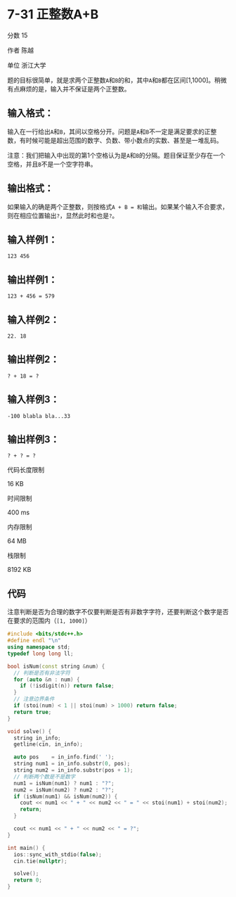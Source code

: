 # **7-31 正整数A+B**

分数 15

作者 陈越

单位 浙江大学

题的目标很简单，就是求两个正整数`A`和`B`的和，其中`A`和`B`都在区间[1,1000]。稍微有点麻烦的是，输入并不保证是两个正整数。

## 输入格式：

输入在一行给出`A`和`B`，其间以空格分开。问题是`A`和`B`不一定是满足要求的正整数，有时候可能是超出范围的数字、负数、带小数点的实数、甚至是一堆乱码。

注意：我们把输入中出现的第1个空格认为是`A`和`B`的分隔。题目保证至少存在一个空格，并且`B`不是一个空字符串。

## 输出格式：

如果输入的确是两个正整数，则按格式`A + B = 和`输出。如果某个输入不合要求，则在相应位置输出`?`，显然此时和也是`?`。

## 输入样例1：

```in
123 456
```

## 输出样例1：

```out
123 + 456 = 579
```

## 输入样例2：

```
22. 18
```

## 输出样例2：

```
? + 18 = ?
```

## 输入样例3：

```
-100 blabla bla...33
```

## 输出样例3：

```
? + ? = ?
```

代码长度限制

16 KB

时间限制

400 ms

内存限制

64 MB

栈限制

8192 KB

## 代码

注意判断是否为合理的数字不仅要判断是否有非数字字符，还要判断这个数字是否在要求的范围内（`[1, 1000]`）

```cpp
#include <bits/stdc++.h>
#define endl "\n"
using namespace std;
typedef long long ll;

bool isNum(const string &num) {
  // 判断是否有非法字符
  for (auto &n : num) {
    if (!isdigit(n)) return false;
  }
  // 注意边界条件
  if (stoi(num) < 1 || stoi(num) > 1000) return false;
  return true;
}

void solve() {
  string in_info;
  getline(cin, in_info);

  auto pos    = in_info.find(' ');
  string num1 = in_info.substr(0, pos);
  string num2 = in_info.substr(pos + 1);
  // 判断两个数是不是数字
  num1 = isNum(num1) ? num1 : "?";
  num2 = isNum(num2) ? num2 : "?";
  if (isNum(num1) && isNum(num2)) {
    cout << num1 << " + " << num2 << " = " << stoi(num1) + stoi(num2);
    return;
  }

  cout << num1 << " + " << num2 << " = ?";
}

int main() {
  ios::sync_with_stdio(false);
  cin.tie(nullptr);

  solve();
  return 0;
}
```

